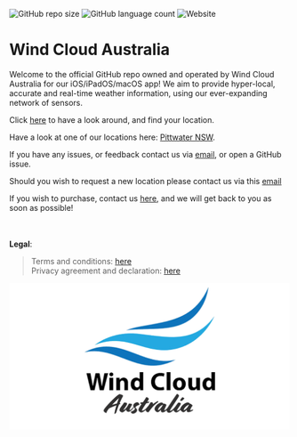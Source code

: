 
![GitHub repo size](https://img.shields.io/github/repo-size/windcloudaustralia/windcloud-MainApp?color=blue&style=flat-square) ![GitHub language count](https://img.shields.io/github/languages/count/windcloudaustralia/windcloud-MainApp?style=flat-square) ![Website](https://img.shields.io/website?down_color=red&down_message=offline&label=website%20staus&style=flat-square&up_color=green&up_message=online&url=https%3A%2F%2Fwindcloud.com.au) 
# Wind Cloud Australia
Welcome to the official GitHub repo owned and operated by Wind Cloud Australia for our iOS/iPadOS/macOS app! We aim to provide hyper-local, accurate and real-time weather information, using our ever-expanding network of sensors.

Click [here](https://windcloud.com.au) to have a look around, and find your location. 
<br>

Have a look at one of our locations here: [Pittwater NSW](https://windcloud.com.au/pittwater).

If you have any issues, or feedback contact us via [email](mailto:hello@windcloud.com.au), or open a GitHub issue.

Should you wish to request a new location please contact us via this [email](mailto:james@windcloud.com.au)

If you wish to purchase, contact us [here](https://windcloud.com.au/purchase/), and we will get back to you as soon as possible!

<br><br>
**Legal**: 

> Terms and conditions: [here](https://windcloud.com.au/terms/) <br>
> Privacy agreement and declaration: [here](https://windcloud.com.au/privacy)

![Logo](imgs/banner.png)
